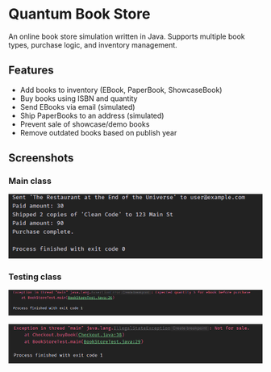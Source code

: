 # Quantum Book Store

An online book store simulation written in Java. Supports multiple book types, purchase logic, and inventory management.

## Features

- Add books to inventory (EBook, PaperBook, ShowcaseBook)
- Buy books using ISBN and quantity
- Send EBooks via email (simulated)
- Ship PaperBooks to an address (simulated)
- Prevent sale of showcase/demo books
- Remove outdated books based on publish year


## Screenshots

### Main class
![Main class run](assets/image.png)



### Testing class
![test class run](assets/image2.png)

![test class 2 run](assets/image3.png)




